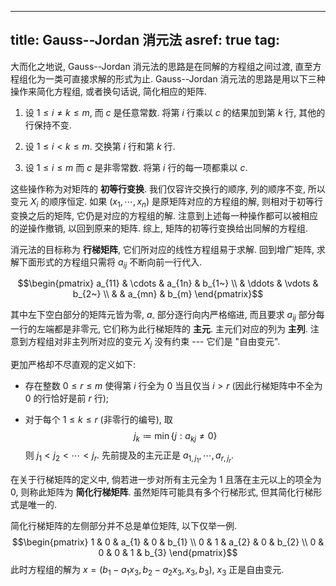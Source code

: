 
---
title: Gauss--Jordan 消元法
asref: true
tag: [](/math/index.md)
---

大而化之地说, Gauss--Jordan 消元法的思路是在同解的方程组之间过渡, 直至方程组化为一类可直接求解的形式为止. Gauss--Jordan 消元法的思路是用以下三种操作来简化方程组, 或者换句话说, 简化相应的矩阵.

1.  设 $1 \leq i \neq k \leq m$, 而 $c$ 是任意常数. 将第 $i$ 行乘以 $c$ 的结果加到第 $k$ 行, 其他的行保持不变.

2.  设 $1 \leq i < k \leq m$. 交换第 $i$ 行和第 $k$ 行.

3.  设 $1 \leq i \leq m$ 而 $c$ 是非零常数. 将第 $i$ 行的每一项都乘以 $c$.

这些操作称为对矩阵的 **初等行变换**. 我们仅容许交换行的顺序, 列的顺序不变, 所以变元 $X_{i}$ 的顺序恒定. 如果
$\left( x_{1},\cdots,x_{n} \right)$ 是原矩阵对应的方程组的解,
则相对于初等行变换之后的矩阵, 它仍是对应的方程组的解.
注意到上述每一种操作都可以被相应的逆操作撤销, 以回到原来的矩阵. 综上,
矩阵的初等行变换给出同解的方程组.

消元法的目标称为 **行梯矩阵**, 它们所对应的线性方程组易于求解.
回到增广矩阵, 求解下面形式的方程组只需将 $a_{ij}$ 不断向前一行代入.

$$\begin{pmatrix}
a_{11} & \cdots & a_{1n} & b_{1~} \\
       & \ddots & \vdots & b_{2~} \\
       &        & a_{mn} & b_{m}
\end{pmatrix}$$

其中左下空白部分的矩阵元皆为零, $a_\square$ 部分逐行向内严格缩进, 而且要求 $a_{ij}$ 部分每一行的左端都是非零元, 它们称为此行梯矩阵的 **主元**.
主元们对应的列为 **主列**. 注意到方程组对非主列所对应的变元 $X_{j}$ 没有约束 --- 它们是 "自由变元".

更加严格却不尽直观的定义如下:

- 存在整数 $0 \leq r \leq m$ 使得第 $i$ 行全为 $0$ 当且仅当 $i > r$ (因此行梯矩阵中不全为 $0$ 的行恰好是前 $r$ 行);

- 对于每个 $1 \leq k \leq r$ (非零行的编号), 取 $$j_{k} ≔ \min\left\{ j:a_{kj} \neq 0 \right\}$$ 则 $j_{1} < j_{2} < \cdots < j_{r}$. 先前提及的主元正是 $a_{1,j_{1}},\cdots,a_{r,j_{r}}$.

在关于行梯矩阵的定义中, 倘若进一步对所有主元全为 $1$ 且落在主元以上的项全为 $0$, 则称此矩阵为 **简化行梯矩阵**. 虽然矩阵可能具有多个行梯形式, 但其简化行梯形式是唯一的. 

简化行梯矩阵的左侧部分并不总是单位矩阵, 以下仅举一例. $$\begin{pmatrix}
1 & 0 & a_{1} & 0 & b_{1} \\
0 & 1 & a_{2} & 0 & b_{2} \\
0 & 0 & 0 & 1 & b_{3}
\end{pmatrix}$$ 此时方程组的解为
$x = \left( b_{1} - a_{1}x_{3},b_{2} - a_{2}x_{3},x_{3},b_{3} \right)$,
$x_{3}$ 正是自由变元.
